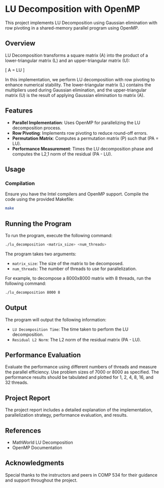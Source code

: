 # LU Decomposition with OpenMP

This project implements LU Decomposition using Gaussian elimination with row pivoting in a shared-memory parallel program using OpenMP.

## Overview

LU Decomposition transforms a square matrix \(A\) into the product of a lower-triangular matrix \(L\) and an upper-triangular matrix \(U\):

\[ A = LU \]

In this implementation, we perform LU decomposition with row pivoting to enhance numerical stability. The lower-triangular matrix \(L\) contains the multipliers used during Gaussian elimination, and the upper-triangular matrix \(U\) is the result of applying Gaussian elimination to matrix \(A\).

## Features

- **Parallel Implementation**: Uses OpenMP for parallelizing the LU decomposition process.
- **Row Pivoting**: Implements row pivoting to reduce round-off errors.
- **Permutation Matrix**: Computes a permutation matrix \(P\) such that \(PA = LU\).
- **Performance Measurement**: Times the LU decomposition phase and computes the L2,1 norm of the residual \(PA - LU\).

## Usage

### Compilation

Ensure you have the Intel compilers and OpenMP support. Compile the code using the provided Makefile:

```sh
make
```

## Running the Program

To run the program, execute the following command:

```sh
./lu_decomposition <matrix_size> <num_threads>
```

The program takes two arguments:

- `matrix_size`: The size of the matrix to be decomposed.
- `num_threads`: The number of threads to use for parallelization.

For example, to decompose a 8000x8000 matrix with 8 threads, run the following command:

```sh
./lu_decomposition 8000 8
```

## Output

The program will output the following information:

- `LU Decomposition Time`: The time taken to perform the LU decomposition.
- `Residual L2 Norm`: The L2 norm of the residual matrix \(PA - LU\).

## Performance Evaluation

Evaluate the performance using different numbers of threads and measure the parallel efficiency. Use problem sizes of 7000 or 8000 as specified. The performance results should be tabulated and plotted for 1, 2, 4, 8, 16, and 32 threads.

## Project Report

The project report includes a detailed explanation of the implementation, parallelization strategy, performance evaluation, and results.

## References

- MathWorld LU Decomposition
- OpenMP Documentation

## Acknowledgments

Special thanks to the instructors and peers in COMP 534 for their guidance and support throughout the project.
